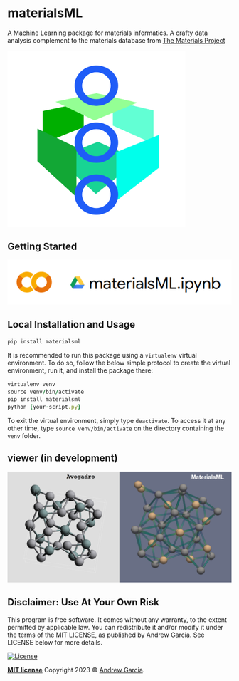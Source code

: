 # materialsML

A Machine Learning package for materials informatics. A crafty data analysis complement to the materials database from [The Materials Project](https://materialsproject.org)


<img src="https://raw.githubusercontent.com/andrewrgarcia/materialsML/main/materialsML.svg" width="400">

## Getting Started 

<a href="https://colab.research.google.com/drive/19PD1d6FlRWKdhBYoTWkKfI9O3XiLDZeM?usp=sharing"><img src="https://raw.githubusercontent.com/andrewrgarcia/materialsML/main/notebook.png" width=600></a>


## Local Installation and Usage 

```ruby
pip install materialsml
```
It is recommended to run this package using a `virtualenv` virtual environment. To do so, follow the below simple protocol to create the virtual environment, run it, and install the package there:

```ruby 
virtualenv venv
source venv/bin/activate
pip install materialsml
python [your-script.py]
```
To exit the virtual environment, simply type `deactivate`. To access it at any other time, type `source venv/bin/activate` on the directory containing the `venv` folder. 


## viewer (in development)

<img src="https://raw.githubusercontent.com/andrewrgarcia/materialsML/main/examples/images/materialsML_view0126.png">


## Disclaimer: Use At Your Own Risk

This program is free software. It comes without any warranty, to the extent permitted by applicable law. You can redistribute it and/or modify it under the terms of the MIT LICENSE, as published by Andrew Garcia. See LICENSE below for more details.

[![License](http://img.shields.io/:license-mit-blue.svg?style=flat-square)](http://badges.mit-license.org)

**[MIT license](./LICENSE)** Copyright 2023 © <a href="https://github.com/andrewrgarcia" target="_blank">Andrew Garcia</a>.

